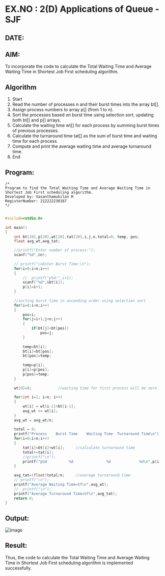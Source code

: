 # EX.NO : 2(D) Applications of Queue - SJF
## DATE:
## AIM:
To incorporate the code to calculate the Total Waiting Time and Average Waiting Time in Shortest Job First scheduling algorithm.
## Algorithm
1. Start 
2. Read the number of processes n and their burst times into the array bt[]. 
3. Assign process numbers to array p[] (from 1 to n). 
4. Sort the processes based on burst time using selection sort, updating both bt[] and p[] arrays. 
5. Calculate the waiting time wt[] for each process by summing burst times of previous processes. 
6. Calculate the turnaround time tat[] as the sum of burst time and waiting time for each process. 
7. Compute and print the average waiting time and average turnaround time. 
8. End
 

## Program:
```
/*
Program to find the Total Waiting Time and Average Waiting Time in Shortest Job First scheduling algorithm.
Developed by: Vasanthamukilan M
RegisterNumber: 212222230167
*/
```
```c

#include<stdio.h>
 
int main()
{
    int bt[20],p[20],wt[20],tat[20],i,j,n,total=0, temp, pos;
    float avg_wt,avg_tat;

    //printf("Enter number of process:");
    scanf("%d",&n);
 
    // printf("\nEnter Burst Time:\n");
    for(i=0;i<n;i++)
    {
        //  printf("p%d:",i+1);
        scanf("%d",&bt[i]);
        p[i]=i+1;           
    }
 
    //sorting burst time in ascending order using selection sort
    for(i=0;i<n;i++)
    {
        pos=i;
        for(j=i+1;j<n;j++)
        {
            if(bt[j]<bt[pos])
                pos=j;
        }
 
        temp=bt[i];
        bt[i]=bt[pos];
        bt[pos]=temp;
 
        temp=p[i];
        p[i]=p[pos];
        p[pos]=temp;
    }
 
    wt[0]=0;            //waiting time for first process will be zero
 
    for(int i=1; i<n; i++)
    {
        wt[i] = wt[i-1]+bt[i-1];
        avg_wt += wt[i];
    }
    avg_wt = avg_wt/n;
    
    total = 0;
    printf("Process    Burst Time    Waiting Time  Turnaround Time\n");
    for(i=0;i<n;i++)
    {
        tat[i]=bt[i]+wt[i];     //calculate turnaround time
        total+=tat[i];
        //printf("\n");
        printf("p%d          %d               %d             %d\n",p[i],bt[i],wt[i],tat[i]);
    }
 
    avg_tat=(float)total/n;     //average turnaround time
    // printf("\n");
    printf("Average Waiting Time=%f\n",avg_wt);
    //  printf("\n");
    printf("Average Turnaround Time=%f\n",avg_tat);
    return 0;
}

```

## Output:
![image](https://github.com/user-attachments/assets/0c2c8fc1-c00c-448b-b5ad-f445cac32190)



## Result:
Thus, the code to calculate the Total Waiting Time and Average Waiting Time in Shortest Job First scheduling algorithm is implemented successfully.
